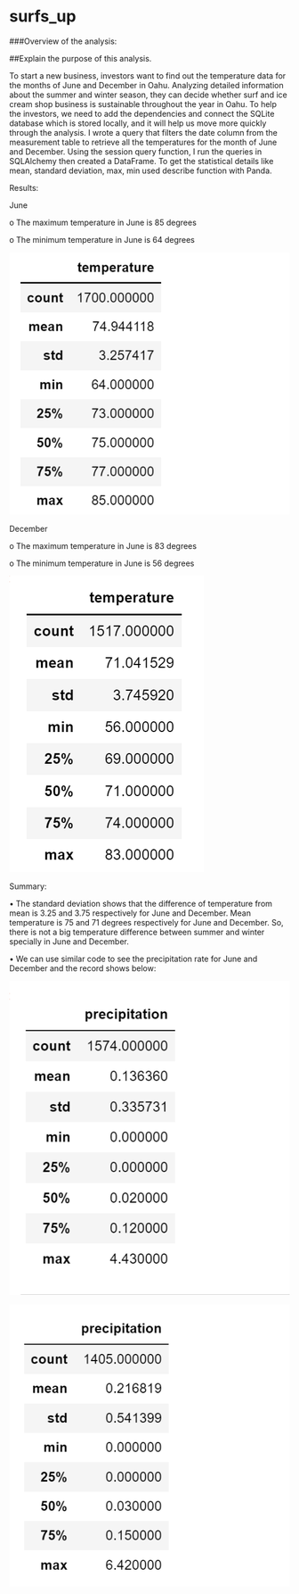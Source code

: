 # surfs_up

###Overview of the analysis: 

##Explain the purpose of this analysis.

To start a new business, investors want to find out the temperature data for the months of June and December in Oahu. Analyzing detailed information about the summer and winter season, they can decide whether surf and ice cream shop business is sustainable throughout the year in Oahu.
To help the investors, we need to add the dependencies and connect the SQLite database which is stored locally, and it will help us move more quickly through the analysis.
 I wrote a query that filters the date column from the measurement table to retrieve all the temperatures for the month of June and December. Using the session query function, I run the queries in SQLAlchemy then created a DataFrame. To get the statistical details like mean, standard deviation, max, min  used describe function with Panda.
 
Results: 

June

o	The maximum temperature in June is 85 degrees

o	The minimum temperature in June is 64 degrees

![png_Mod9ch1](https://github.com/Ruma-T/surfs_up/blob/main/Resources/Mod9ch1.PNG)


December

o	The maximum temperature in June is 83 degrees

o	The minimum temperature in June is 56 degrees

![png_Mod9ch2](https://github.com/Ruma-T/surfs_up/blob/main/Resources/Mod9ch2.PNG)


Summary: 

•	The standard deviation shows that the difference of temperature from mean is 3.25 and 3.75 respectively for June and December. Mean temperature is 75 and 71 degrees respectively for June and December. So, there is not a big temperature difference between summer and winter specially in June and December.

•	We can use similar code to see the precipitation rate for June and December and the record shows below:

![png_Mod9ch3](https://github.com/Ruma-T/surfs_up/blob/main/Resources/Mod9ch3.PNG)



![png_Mod9ch4](https://github.com/Ruma-T/surfs_up/blob/main/Resources/Mod9ch4.PNG)



